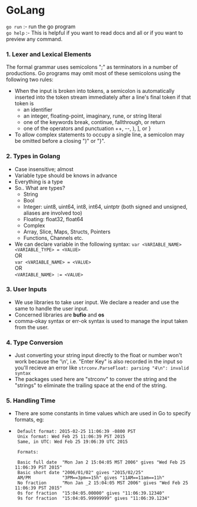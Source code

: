 # GoLang

`go run` :- run the go program <br/>
`go help` :- This is helpful if you want to read docs and all or if you want to preview any command.
### 1. Lexer and Lexical Elements 
   The formal grammar uses semicolons ";" as terminators in a number of productions. Go programs may omit most of these semicolons using the following two rules:
   - When the input is broken into tokens, a semicolon is automatically inserted into the token stream immediately after a line's final token if that token is 
     - an identifier
     - an integer, floating-point, imaginary, rune, or string literal
     - one of the keywords break, continue, fallthrough, or return 
     - one of the operators and punctuation ++, --, ), ], or }
   - To allow complex statements to occupy a single line, a semicolon may be omitted before a closing ")" or "}".
### 2. Types in Golang
   - Case insensitive; almost
   - Variable type should be knows in advance
   - Everything is a type
   - So.. What are types?
      - String
      - Bool
      - Integer: uint8, uint64, int8, int64, uintptr (both signed and unsigned, aliases are involved too)
      - Floating: float32, float64
      - Complex 
      - Array, Slice, Maps, Structs, Pointers
      - Functions, Channels etc.
   - We can declare variable in the following syntax:
            ```var <VARIABLE_NAME> <VARIABLE_TYPE> = <VALUE>``` <br/>
                        OR<br/>
            ```var <VARIABLE_NAME> = <VALUE>``` <br/>
                        OR<br/>
            ```<VARIABLE_NAME> := <VALUE>``` <br/>
### 3. User Inputs 
   - We use libraries to take user input. We declare a reader and use the same to handle the user input.
   - Concerned libraries are **bufio** and **os**
   - comma-okay syntax or err-ok syntax is used to manage the input taken from the user.
### 4. Type Conversion
   -  Just converting your string input directly to the float or number won't work because the '\n', i.e. "Enter Key" is also recorded in the input so you'll recieve an error like `strconv.ParseFloat: parsing "4\n": invalid syntax`
   -  The packages used here are "strconv" to conver the string and the "strings" to eliminate the trailing space at the end of the string.

### 5. Handling Time
   - There are some constants in time values which are used in Go to specify formats, eg:
   - ```
      Default format: 2015-02-25 11:06:39 -0800 PST
      Unix format: Wed Feb 25 11:06:39 PST 2015
      Same, in UTC: Wed Feb 25 19:06:39 UTC 2015

      Formats:

      Basic full date  "Mon Jan 2 15:04:05 MST 2006" gives "Wed Feb 25 11:06:39 PST 2015"
      Basic short date "2006/01/02" gives "2015/02/25"
      AM/PM            "3PM==3pm==15h" gives "11AM==11am==11h"
      No fraction      "Mon Jan _2 15:04:05 MST 2006" gives "Wed Feb 25 11:06:39 PST 2015"
      0s for fraction  "15:04:05.00000" gives "11:06:39.12340"
      9s for fraction  "15:04:05.99999999" gives "11:06:39.1234" 